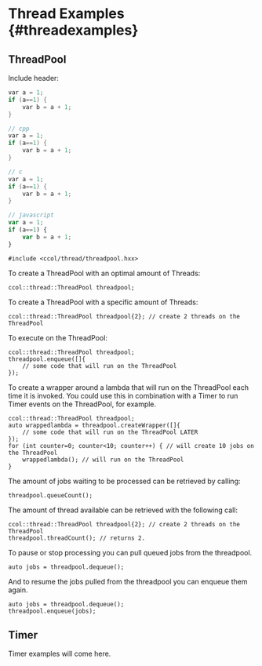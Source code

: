 # Thread Examples {#threadexamples}

## ThreadPool

Include header:

~~~~~~~~~~~~~~~~~~~~~~~~~~~~~~~~~~~~~.cpp
var a = 1;
if (a==1) {
	var b = a + 1; 
}
~~~~~~~~~~~~~~~~~~~~~~~~~~~~~~~~~~~~~


```.cpp
// cpp
var a = 1;
if (a==1) {
	var b = a + 1; 
}
```

```c
// c
var a = 1;
if (a==1) {
	var b = a + 1; 
}
```

```javascript
// javascript
var a = 1;
if (a==1) {
	var b = a + 1; 
}
```

~~~~~~~~~~~~~~~~~~~~~~~~~~~~~~~~~~~~~{.cxx}
#include <ccol/thread/threadpool.hxx>
~~~~~~~~~~~~~~~~~~~~~~~~~~~~~~~~~~~~~

To create a ThreadPool with an optimal amount of Threads:

~~~~~~~~~~~~~~~~~~~~~~~~~~~~~~~~~~~~{.cxx}
ccol::thread::ThreadPool threadpool;
~~~~~~~~~~~~~~~~~~~~~~~~~~~~~~~~~~~~

To create a ThreadPool with a specific amount of Threads:		

~~~~~~~~~~~~~~~~~~~~~~~~~~~~~~~~~~~~~~~~~~~~~~~~~~~~~~~~~~~~~~~~~~~~~~~~~~~~~{.cxx} 
ccol::thread::ThreadPool threadpool{2}; // create 2 threads on the ThreadPool
~~~~~~~~~~~~~~~~~~~~~~~~~~~~~~~~~~~~~~~~~~~~~~~~~~~~~~~~~~~~~~~~~~~~~~~~~~~~~

To execute on the ThreadPool: 

~~~~~~~~~~~~~~~~~~~~~~~~~~~~~~~~~~~~~~~~~~~~~~~~{.cxx}
ccol::thread::ThreadPool threadpool;		
threadpool.enqueue([]{
	// some code that will run on the ThreadPool
});
~~~~~~~~~~~~~~~~~~~~~~~~~~~~~~~~~~~~~~~~~~~~~~~~

To create a wrapper around a lambda that will run on the ThreadPool each time it is invoked. 
You could use this in combination with a Timer to run Timer events on the ThreadPool, for example.

~~~~~~~~~~~~~~~~~~~~~~~~~~~~~~~~~~~~~~~~~~~~~~~~~~~~~~~~~~~~~~~~~~~~~~~~~~~~~~~~~~~~~{.cxx}
ccol::thread::ThreadPool threadpool;		
auto wrappedlambda = threadpool.createWrapper([]{
	// some code that will run on the ThreadPool LATER
});
for (int counter=0; counter<10; counter++) { // will create 10 jobs on the ThreadPool
	wrappedlambda(); // will run on the ThreadPool
}	
~~~~~~~~~~~~~~~~~~~~~~~~~~~~~~~~~~~~~~~~~~~~~~~~~~~~~~~~~~~~~~~~~~~~~~~~~~~~~~~~~~~~~	

The amount of jobs waiting to be processed can be retrieved by calling:

~~~~~~~~~~~~~~~~~~~~~~~~{.cxx}
threadpool.queueCount();
~~~~~~~~~~~~~~~~~~~~~~~~

The amount of thread available can be retrieved with the following call: 

~~~~~~~~~~~~~~~~~~~~~~~~~~~~~~~~~~~~~~~~~~~~~~~~~~~~~~~~~~~~~~~~~~~~~~~~~~~~~{.cxx}
ccol::thread::ThreadPool threadpool{2}; // create 2 threads on the ThreadPool
threadpool.threadCount(); // returns 2.
~~~~~~~~~~~~~~~~~~~~~~~~~~~~~~~~~~~~~~~~~~~~~~~~~~~~~~~~~~~~~~~~~~~~~~~~~~~~~

To pause or stop processing you can pull queued jobs from the threadpool. 

~~~~~~~~~~~~~~~~~~~~~~~~~~~~~~~~~{.cxx}
auto jobs = threadpool.dequeue();
~~~~~~~~~~~~~~~~~~~~~~~~~~~~~~~~~

And to resume the jobs pulled from the threadpool you can enqueue them again.			

~~~~~~~~~~~~~~~~~~~~~~~~~~~~~~~~~{.cxx}
auto jobs = threadpool.dequeue();
threadpool.enqueue(jobs);
~~~~~~~~~~~~~~~~~~~~~~~~~~~~~~~~~

## Timer

Timer examples will come here.